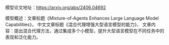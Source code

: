 模型论文地址：https://arxiv.org/abs/2406.04692

模型概述：文章标题《Mixture-of-Agents Enhances Large Language Model Capabilities》，
中文文章标题《混合代理增强大型语言模型的能力》，
文章内容：提出混合代理方法，通过集成多个小模型，提升大型语言模型在不同任务中的表现和泛化能力。
